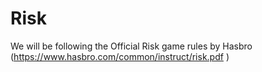 # Risk

We will be following the Official Risk game rules by Hasbro (https://www.hasbro.com/common/instruct/risk.pdf )
